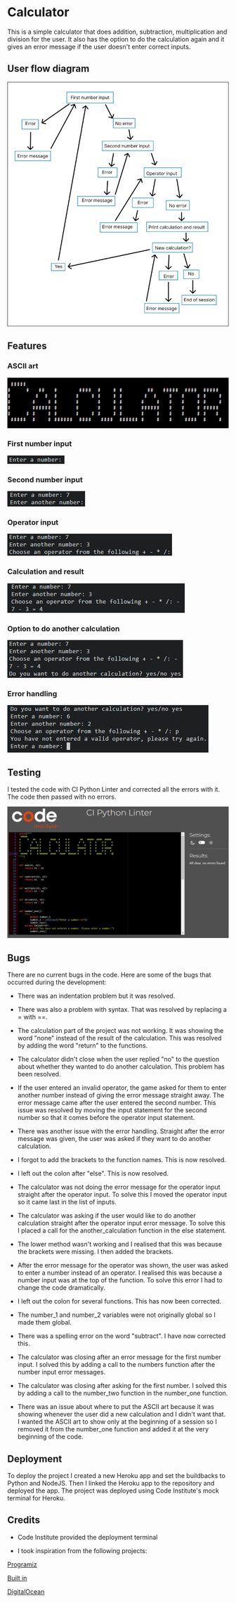 # Calculator

This is a simple calculator that does addition, subtraction, multiplication and division for the user. It also has the option to do the calculation again and it gives an error message if the user doesn't enter correct inputs.

## User flow diagram

![User flow diagram](images/diagram.png)

## Features

### ASCII art

![ASCII art](images/art.png)

### First number input

![First number input](images/first_number.png)

### Second number input

![Second number input](images/second_number.png)

### Operator input

![Operator input](images/operator.png)

### Calculation and result

![Calculation and result](images/calculation.png)

### Option to do another calculation

![Question](images/question.png)

### Error handling

![Error handling](images/error.png)

## Testing

I tested the code with CI Python Linter and corrected all the errors with it. The code then passed with no errors. 

![Test result](images/result.png)

## Bugs

There are no current bugs in the code. Here are some of the bugs that occurred during the development:

- There was an indentation problem but it was resolved.

- There was also a problem with syntax. That was resolved by replacing a = with ==.

- The calculation part of the project was not working. It was showing the word "none" instead of the result of the calculation. This was resolved by adding the word "return" to the functions.

- The calculator didn't close when the user replied "no" to the question about whether they wanted to do another calculation. This problem has been resolved.

- If the user entered an invalid operator, the game asked for them to enter another number instead of giving the error message straight away. The error message came after the user entered the second number. This issue was resolved by moving the input statement for the second number so that it comes before the operator input statement. 

- There was another issue with the error handling. Straight after the error message was given, the user was asked if they want to do another calculation.

- I forgot to add the brackets to the function names. This is now resolved.

- I left out the colon after "else". This is now resolved.

- The calculator was not doing the error message for the operator input straight after the operator input. To solve this I moved the operator input so it came last in the list of inputs.

- The calculator was asking if the user would like to do another calculation straight after the operator input error message. To solve this I placed a call for the another_calculation function in the else statement.

- The lower method wasn't working and I realised that this was because the brackets were missing. I then added the brackets.

- After the error message for the operator was shown, the user was asked to enter a number instead of an operator. I realised this was because a number input was at the top of the function. To solve this error I had to change the code dramatically.

- I left out the colon for several functions. This has now been corrected.

- The number_1 and number_2 variables were not originally global so I made them global.

- There was a spelling error on the word "subtract". I have now corrected this.

- The calculator was closing after an error message for the first number input. I solved this by adding a call to the numbers function after the number input error messages.

- The calculator was closing after asking for the first number. I solved this by adding a call to the number_two function in the number_one function.

- There was an issue about where to put the ASCII art because it was showing whenever the user did a new calculation and I didn't want that. I wanted the ASCII art to show only at the beginning of a session so I removed it from the number_one function and added it at the very beginning of the code.

## Deployment

To deploy the project I created a new Heroku app and set the buildbacks to Python and NodeJS. Then I linked the Heroku app to the repository and deployed the app. The project was deployed using Code Institute's mock terminal for Heroku.

## Credits

- Code Institute provided the deployment terminal

- I took inspiration from the following projects:

[Programiz](https://www.programiz.com/python-programming/examples/calculator)

[Built in](https://builtin.com/software-engineering-perspectives/python-calculator)

[DigitalOcean](https://www.digitalocean.com/community/tutorials/how-to-make-a-calculator-program-in-python-3)
